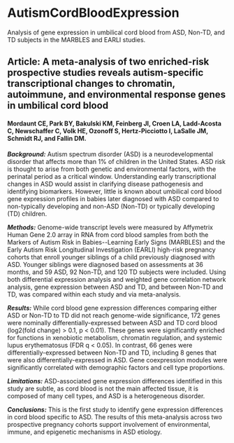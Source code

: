 # AutismCordBloodExpression
Analysis of gene expression in umbilical cord blood from ASD, Non-TD, and TD subjects in the MARBLES and EARLI studies.

## Article: A meta-analysis of two enriched-risk prospective studies reveals autism-specific transcriptional changes to chromatin, autoimmune, and environmental response genes in umbilical cord blood 
#### Mordaunt CE, Park BY, Bakulski KM, Feinberg JI, Croen LA, Ladd-Acosta C, Newschaffer C, Volk HE, Ozonoff S, Hertz-Picciotto I, LaSalle JM, Schmidt RJ, and Fallin DM.

***Background:*** Autism spectrum disorder (ASD) is a neurodevelopmental disorder that affects more than 1% of children in the United States. ASD risk is thought to arise from both genetic and environmental factors, with the perinatal period as a critical window. Understanding early transcriptional changes in ASD would assist in clarifying disease pathogenesis and identifying biomarkers. However, little is known about umbilical cord blood gene expression profiles in babies later diagnosed with ASD compared to non-typically developing and non-ASD (Non-TD) or typically developing (TD) children. 

***Methods:*** Genome-wide transcript levels were measured by Affymetrix Human Gene 2.0 array in RNA from cord blood samples from both the Markers of Autism Risk in Babies--Learning Early Signs (MARBLES) and the Early Autism Risk Longitudinal Investigation (EARLI) high-risk pregnancy cohorts that enroll younger siblings of a child previously diagnosed with ASD. Younger siblings were diagnosed based on assessments at 36 months, and 59 ASD, 92 Non-TD, and 120 TD subjects were included. Using both differential expression analysis and weighted gene correlation network analysis, gene expression between ASD and TD, and between Non-TD and TD, was compared within each study and via meta-analysis. 

***Results:*** While cord blood gene expression differences comparing either ASD or Non-TD to TD did not reach genome-wide significance, 172 genes were nominally differentially-expressed between ASD and TD cord blood (log2(fold change) > 0.1, p < 0.01). These genes were significantly enriched for functions in xenobiotic metabolism, chromatin regulation, and systemic lupus erythematosus (FDR q < 0.05). In contrast, 66 genes were differentially-expressed between Non-TD and TD, including 8 genes that were also differentially-expressed in ASD. Gene coexpression modules were significantly correlated with demographic factors and cell type proportions.

***Limitations:*** ASD-associated gene expression differences identified in this study are subtle, as cord blood is not the main affected tissue, it is composed of many cell types, and ASD is a heterogeneous disorder.

***Conclusions:*** This is the first study to identify gene expression differences in cord blood specific to ASD. The results of this meta-analysis across two prospective pregnancy cohorts support involvement of environmental, immune, and epigenetic mechanisms in ASD etiology.
